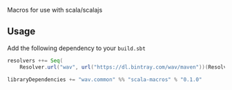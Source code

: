 Macros for use with scala/scalajs

## Usage

Add the following dependency to your `build.sbt`

```scala
resolvers ++= Seq(
    Resolver.url("wav", url("https://dl.bintray.com/wav/maven"))(Resolver.ivyStylePatterns))

libraryDependencies += "wav.common" %% "scala-macros" % "0.1.0"
```